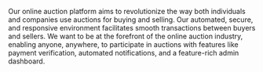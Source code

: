 Our online auction platform aims to revolutionize the way both individuals and companies use auctions for buying and selling. Our automated, secure, and responsive environment facilitates smooth transactions between buyers and sellers. We want to be at the forefront of the online auction industry, enabling anyone, anywhere, to participate in auctions with features like payment verification, automated notifications, and a feature-rich admin dashboard.
